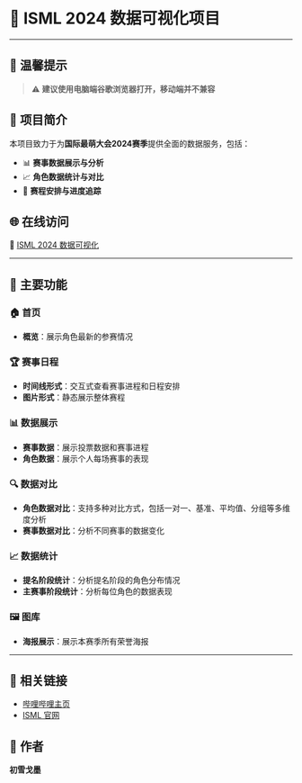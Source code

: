 # 🌟 ISML 2024 数据可视化项目

---

## 🚨 **温馨提示**
> ⚠️ **建议使用电脑端谷歌浏览器打开，移动端并不兼容**

## 📖 **项目简介**
本项目致力于为**国际最萌大会2024赛季**提供全面的数据服务，包括：

- 📊 **赛事数据展示与分析**
- 📈 **角色数据统计与对比**
- 📅 **赛程安排与进度追踪**

## 🌐 **在线访问**
🔗 [ISML 2024 数据可视化](https://hatsusumi.github.io/ISML-2024/)

---

## 🎯 **主要功能**

### 🏠 **首页**
- **概览**：展示角色最新的参赛情况

### 🏆 **赛事日程**
- **时间线形式**：交互式查看赛事进程和日程安排
- **图片形式**：静态展示整体赛程

### 📊 **数据展示**
- **赛事数据**：展示投票数据和赛事进程
- **角色数据**：展示个人每场赛事的表现

### 🔍 **数据对比**
- **角色数据对比**：支持多种对比方式，包括一对一、基准、平均值、分组等多维度分析
- **赛事数据对比**：分析不同赛事的数据变化

### 📈 **数据统计**
- **提名阶段统计**：分析提名阶段的角色分布情况
- **主赛事阶段统计**：分析每位角色的数据表现

### 🖼️ **图库**
- **海报展示**：展示本赛季所有荣誉海报  

---

## 🔗 **相关链接**
- [哔哩哔哩主页](https://b23.tv/KBky1wX)
- [ISML 官网](https://www.internationalsaimoe.com/)

## 👤 **作者**
**初雪戈墨**
